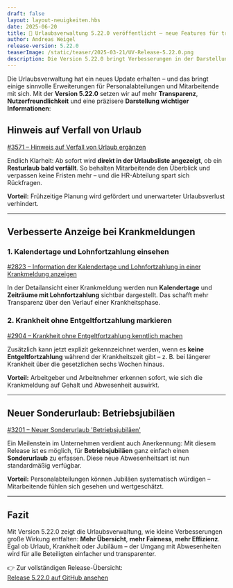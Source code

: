 ```yaml
---
draft: false
layout: layout-neuigkeiten.hbs
date: 2025-06-20
title: 📢 Urlaubsverwaltung 5.22.0 veröffentlicht – neue Features für transparente Urlaubs- und Krankheitsverwaltung
author: Andreas Weigel
release-version: 5.22.0
teaserImage: /static/teaser/2025-03-21/UV-Release-5.22.0.png
description: Die Version 5.22.0 bringt Verbesserungen in der Darstellung von Urlaubsverfall, Krankmeldungen und Sonderurlaub – alles für eine moderne, nachvollziehbare HR-Prozesse.
---
```


Die Urlaubsverwaltung hat ein neues Update erhalten – und das bringt einige sinnvolle Erweiterungen für Personalabteilungen und Mitarbeitende mit sich. Mit der **Version 5.22.0** setzen wir auf mehr **Transparenz**, **Nutzerfreundlichkeit** und eine präzisere **Darstellung wichtiger Informationen**:

<!-- more -->

## Hinweis auf Verfall von Urlaub

[#3571 – Hinweis auf Verfall von Urlaub ergänzen](https://github.com/urlaubsverwaltung/urlaubsverwaltung/pull/3571)

Endlich Klarheit: Ab sofort wird **direkt in der Urlaubsliste angezeigt**, ob ein **Resturlaub bald verfällt**. So behalten Mitarbeitende den Überblick und verpassen keine Fristen mehr – und die HR-Abteilung spart sich Rückfragen.

**Vorteil:** Frühzeitige Planung wird gefördert und unerwarteter Urlaubsverlust verhindert.

---

## Verbesserte Anzeige bei Krankmeldungen

### 1. Kalendertage und Lohnfortzahlung einsehen

[#2823 – Information der Kalendertage und Lohnfortzahlung in einer Krankmeldung anzeigen](https://github.com/urlaubsverwaltung/urlaubsverwaltung/pull/2823)

In der Detailansicht einer Krankmeldung werden nun **Kalendertage** und **Zeiträume mit Lohnfortzahlung** sichtbar dargestellt. Das schafft mehr Transparenz über den Verlauf einer Krankheitsphase.

### 2. Krankheit ohne Entgeltfortzahlung markieren

[#2904 – Krankheit ohne Entgeltfortzahlung kenntlich machen](https://github.com/urlaubsverwaltung/urlaubsverwaltung/pull/2904)

Zusätzlich kann jetzt explizit gekennzeichnet werden, wenn es **keine Entgeltfortzahlung** während der Krankheitszeit gibt – z. B. bei längerer Krankheit über die gesetzlichen sechs Wochen hinaus.

**Vorteil:** Arbeitgeber und Arbeitnehmer erkennen sofort, wie sich die Krankmeldung auf Gehalt und Abwesenheit auswirkt.

---

## Neuer Sonderurlaub: Betriebsjubiläen

[#3201 – Neuer Sonderurlaub 'Betriebsjubiläen'](https://github.com/urlaubsverwaltung/urlaubsverwaltung/pull/3201)

Ein Meilenstein im Unternehmen verdient auch Anerkennung: Mit diesem Release ist es möglich, für **Betriebsjubiläen** ganz einfach einen **Sonderurlaub** zu erfassen. Diese neue Abwesenheitsart ist nun standardmäßig verfügbar.

**Vorteil:** Personalabteilungen können Jubiläen systematisch würdigen – Mitarbeitende fühlen sich gesehen und wertgeschätzt.

---

## Fazit

Mit Version 5.22.0 zeigt die Urlaubsverwaltung, wie kleine Verbesserungen große Wirkung entfalten: **Mehr Übersicht**, **mehr Fairness**, **mehr Effizienz**. Egal ob Urlaub, Krankheit oder Jubiläum – der Umgang mit Abwesenheiten wird für alle Beteiligten einfacher und transparenter.

👉 Zur vollständigen Release-Übersicht:  
[Release 5.22.0 auf GitHub ansehen](https://github.com/urlaubsverwaltung/urlaubsverwaltung/releases/tag/urlaubsverwaltung-5.22.0)
